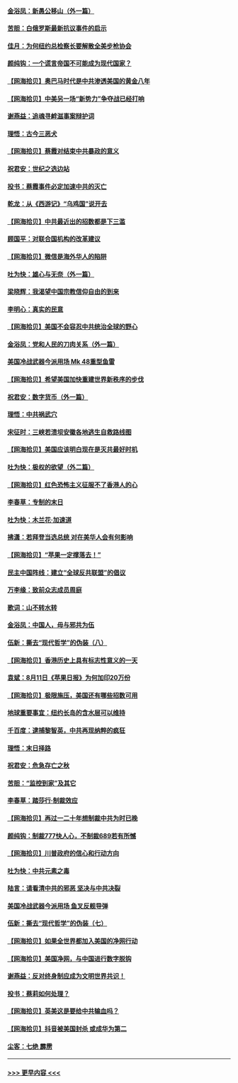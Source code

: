 #### [金浴凤：新愚公移山（外一篇）](../pages/nsc993/n12350253.md?t=08230802) 
#### [苦胆：白俄罗斯最新抗议事件的启示](../pages/nsc993/n12349989.md?t=08230802) 
#### [佳月：为何纽约总检察长要解散全美步枪协会](../pages/nsc993/n12349939.md?t=08230802) 
#### [颜纯钩：一个谎言帝国不可能成为现代国家？](../pages/nsc993/n12349898.md?t=08230802) 
#### [【网海拾贝】奥巴马时代是中共渗透美国的黄金八年](../pages/nsc993/n12349284.md?t=08230802) 
#### [【网海拾贝】中美另一场“新势力”争夺战已经打响](../pages/nsc993/n12346998.md?t=08230802) 
#### [谢燕益：追魂寻衅滋事案辩护词](../pages/nsc993/n12346892.md?t=08230802) 
#### [理悟：古今三恶犬](../pages/nsc993/n12345190.md?t=08230802) 
#### [【网海拾贝】蔡霞对结束中共暴政的意义](../pages/nsc993/n12344263.md?t=08230802) 
#### [祝君安：世纪之选边站](../pages/nsc993/n12342382.md?t=08230802) 
#### [投书：蔡霞事件必定加速中共的灭亡](../pages/nsc993/n12341881.md?t=08230802) 
#### [乾龙：从《西游记》“乌鸡国”说开去](../pages/nsc993/n12341690.md?t=08230802) 
#### [【网海拾贝】中共最近出的招数都是下三滥](../pages/nsc993/n12341593.md?t=08230802) 
#### [顾国平：对联合国机构的改革建议](../pages/nsc993/n12339928.md?t=08230802) 
#### [【网海拾贝】微信是海外华人的陷阱](../pages/nsc993/n12338868.md?t=08230802) 
#### [吐为快：雄心与无奈（外一篇）](../pages/nsc993/n12338132.md?t=08230802) 
#### [梁晓辉：我渴望中国宗教信仰自由的到来](../pages/nsc993/n12336657.md?t=08230802) 
#### [李明心：真实的民意](../pages/nsc993/n12336089.md?t=08230802) 
#### [【网海拾贝】美国不会容忍中共统治全球的野心](../pages/nsc993/n12336063.md?t=08230802) 
#### [金浴凤：党和人民的刀肉关系（外一篇）](../pages/nsc993/n12335834.md?t=08230802) 
#### [美国冷战武器今派用场 Mk 48重型鱼雷](../pages/nsc993/n12335354.md?t=08230802) 
#### [【网海拾贝】希望美国加快重建世界新秩序的步伐](../pages/nsc993/n12334224.md?t=08230802) 
#### [祝君安：数字货币（外一篇）](../pages/nsc993/n12334186.md?t=08230802) 
#### [理悟：中共祸武穴](../pages/nsc993/n12333962.md?t=08230802) 
#### [宋征时：三峡若溃坝安徽各地逃生自救路线图](../pages/nsc993/n12332450.md?t=08230802) 
#### [【网海拾贝】美国应该明白现在是灭共最好时机](../pages/nsc993/n12332313.md?t=08230802) 
#### [吐为快：极权的欲望（外二篇）](../pages/nsc993/n12332089.md?t=08230802) 
#### [【网海拾贝】红色恐怖主义征服不了香港人的心](../pages/nsc993/n12329296.md?t=08230802) 
#### [李春草：专制的末日](../pages/nsc993/n12329079.md?t=08230802) 
#### [吐为快：木兰花‧加速道](../pages/nsc993/n12327366.md?t=08230802) 
#### [拂潇：若拜登当选总统 对在美华人会有何影响](../pages/nsc993/n12295996.md?t=08230802) 
#### [【网海拾贝】“苹果一定撑落去！”](../pages/nsc993/n12326784.md?t=08230802) 
#### [民主中国阵线：建立“全球反共联盟”的倡议](../pages/nsc993/n12324177.md?t=08230802) 
#### [万李缘：致前众志成员周庭](../pages/nsc993/n12324635.md?t=08230802) 
#### [歌词：山不转水转](../pages/nsc993/n12324599.md?t=08230802) 
#### [金浴凤：中国人，毋与邪共为伍](../pages/nsc993/n12324257.md?t=08230802) 
#### [伍新：撕去“现代哲学”的伪装（八）](../pages/nsc993/n12324188.md?t=08230802) 
#### [【网海拾贝】香港历史上具有标志性意义的一天](../pages/nsc993/n12324021.md?t=08230802) 
#### [袁斌：8月11日《苹果日报》为何加印20万份](../pages/nsc993/n12323955.md?t=08230802) 
#### [【网海拾贝】极限施压，美国还有哪些招数可用](../pages/nsc993/n12322512.md?t=08230802) 
#### [地球重要事宜：纽约长岛的含水层可以维持](../pages/nsc993/n12321844.md?t=08230802) 
#### [千百度：逮捕黎智英，中共再现纳粹的疯狂](../pages/nsc993/n12321777.md?t=08230802) 
#### [理悟：末日择路](../pages/nsc993/n12320812.md?t=08230802) 
#### [祝君安：危急存亡之秋](../pages/nsc993/n12320795.md?t=08230802) 
#### [苦胆：“监控到家”及其它](../pages/nsc993/n12320751.md?t=08230802) 
#### [李春草：踏莎行·制裁效应](../pages/nsc993/n12318290.md?t=08230802) 
#### [【网海拾贝】再过一二十年想制裁中共为时已晚](../pages/nsc993/n12318195.md?t=08230802) 
#### [颜纯钩：制裁777快人心，不制裁689若有所憾](../pages/nsc993/n12316912.md?t=08230802) 
#### [【网海拾贝】川普政府的信心和行动方向](../pages/nsc993/n12316673.md?t=08230802) 
#### [吐为快：中共元素之毒](../pages/nsc993/n12316547.md?t=08230802) 
#### [陆言：请看清中共的邪恶 坚决与中共决裂](../pages/nsc993/n12315784.md?t=08230802) 
#### [美国冷战武器今派用场 鱼叉反舰导弹](../pages/nsc993/n12316258.md?t=08230802) 
#### [伍新：撕去“现代哲学”的伪装（七）](../pages/nsc993/n12315846.md?t=08230802) 
#### [【网海拾贝】如果全世界都加入美国的净网行动](../pages/nsc993/n12315588.md?t=08230802) 
#### [【网海拾贝】美国净网，与中国进行数字脱钩](../pages/nsc993/n12312813.md?t=08230802) 
#### [谢燕益：反对终身制应成为文明世界共识！](../pages/nsc993/n12310465.md?t=08230802) 
#### [投书：蔡莉如何处理？](../pages/nsc993/n12310224.md?t=08230802) 
#### [【网海拾贝】英美这是要给中共输血吗？](../pages/nsc993/n12307646.md?t=08230802) 
#### [【网海拾贝】抖音被美国封杀 或成华为第二](../pages/nsc993/n12305277.md?t=08230802) 
#### [尘客：七绝 霹雳](../pages/nsc993/n12304053.md?t=08230802) 

----
#### [ >>> 更早内容 <<< ](../indexes/nsc993-earlier.md)
